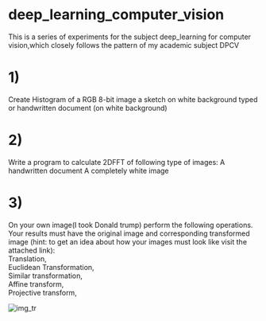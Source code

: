 # deep_learning_computer_vision
This is a series of experiments for the subject deep_learning for computer vision,which closely follows the pattern of my academic subject DPCV
# 1) 
Create Histogram of 
a RGB 8-bit image
a sketch on white background
typed or handwritten document (on white background)

# 2)
Write a program to calculate 2DFFT of following type of images:
A handwritten document 
A completely white image

# 3)
On your own image(I took  Donald trump) perform the following operations. Your results must have the original image and corresponding transformed image (hint: to get an idea about how your images must look like visit the attached link):
<br />Translation,
<br />Euclidean Transformation,
<br />Similar transformation,
<br />Affine transform,
<br />Projective transform,

![img_tr](https://user-images.githubusercontent.com/61466555/131833406-24618c9f-de94-4a87-931b-6768b5e69d4b.png)

